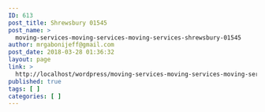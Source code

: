 ```yaml
---
ID: 613
post_title: Shrewsbury 01545
post_name: >
  moving-services-moving-services-moving-services-shrewsbury-01545
author: mrgabonijeff@gmail.com
post_date: 2018-03-28 01:36:32
layout: page
link: >
  http://localhost/wordpress/moving-services-moving-services-moving-services-shrewsbury-01545/
published: true
tags: [ ]
categories: [ ]
---
```

